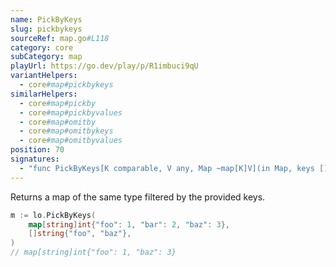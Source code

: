 ```yaml
---
name: PickByKeys
slug: pickbykeys
sourceRef: map.go#L118
category: core
subCategory: map
playUrl: https://go.dev/play/p/R1imbuci9qU
variantHelpers:
  - core#map#pickbykeys
similarHelpers:
  - core#map#pickby
  - core#map#pickbyvalues
  - core#map#omitby
  - core#map#omitbykeys
  - core#map#omitbyvalues
position: 70
signatures:
  - "func PickByKeys[K comparable, V any, Map ~map[K]V](in Map, keys []K) Map"
---
```


Returns a map of the same type filtered by the provided keys.

```go
m := lo.PickByKeys(
    map[string]int{"foo": 1, "bar": 2, "baz": 3},
    []string{"foo", "baz"},
)
// map[string]int{"foo": 1, "baz": 3}
```


